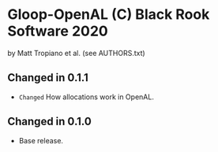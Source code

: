 Gloop-OpenAL (C) Black Rook Software 2020 
=========================================
by Matt Tropiano et al. (see AUTHORS.txt)


Changed in 0.1.1
----------------

- `Changed` How allocations work in OpenAL.


Changed in 0.1.0
----------------

- Base release.
